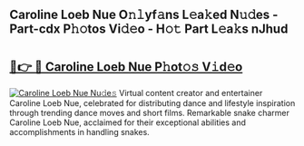 ## Caroline Loeb Nue O𝚗𝚕yf𝚊ns L𝚎a𝚔ed N𝚞𝚍es - Part-cdx P𝚑𝚘tos Vi𝚍𝚎o - H𝚘𝚝 Part L𝚎a𝚔s nJhud

# <h2><a href="http://kf2rx5l.oniu.top/?m=Caroline+Loeb+Nue">🔗👉 🔴 Caroline Loeb Nue P𝚑ot𝚘𝚜 V𝚒d𝚎o</a></h2>

[![Caroline Loeb Nue Nu𝚍e𝚜](https://i.imgur.com/0qMVB7G.gif)](http://kf2rx5l.oniu.top/?m=Caroline+Loeb+Nue)
Virtual content creator and entertainer Caroline Loeb Nue, celebrated for distributing dance and lifestyle inspiration through trending dance moves and short films. Remarkable snake charmer Caroline Loeb Nue, acclaimed for their exceptional abilities and accomplishments in handling snakes.  
